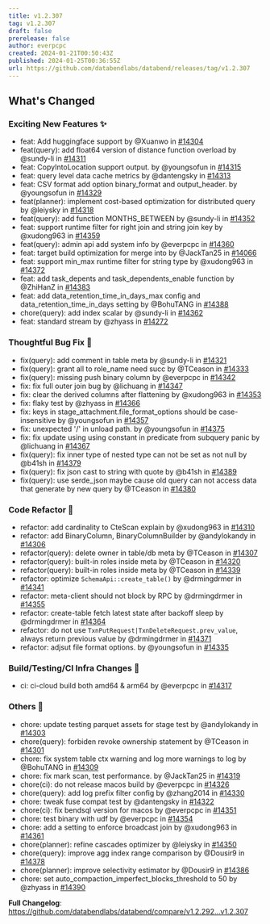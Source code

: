 ```yaml
---
title: v1.2.307
tag: v1.2.307
draft: false
prerelease: false
author: everpcpc
created: 2024-01-21T00:50:43Z
published: 2024-01-25T00:36:55Z
url: https://github.com/databendlabs/databend/releases/tag/v1.2.307
---
```


<!-- Release notes generated using configuration in .github/release.yml at 7be0a5e9854ab9e8ae1fe9b18d96d607036c366e -->

## What's Changed

### Exciting New Features ✨

- feat: Add huggingface support by @Xuanwo in [#14304](https://github.com/databendlabs/databend/pull/14304)
- feat(query): add float64 version of distance function overload by @sundy-li in [#14311](https://github.com/databendlabs/databend/pull/14311)
- feat: CopyIntoLocation support output. by @youngsofun in [#14315](https://github.com/databendlabs/databend/pull/14315)
- feat: query level data cache metrics by @dantengsky in [#14313](https://github.com/databendlabs/databend/pull/14313)
- feat: CSV format add option binary_format and output_header. by @youngsofun in [#14329](https://github.com/databendlabs/databend/pull/14329)
- feat(planner): implement cost-based optimization for distributed query by @leiysky in [#14318](https://github.com/databendlabs/databend/pull/14318)
- feat(query): add function MONTHS_BETWEEN by @sundy-li in [#14352](https://github.com/databendlabs/databend/pull/14352)
- feat: support runtime filter for right join and string join key by @xudong963 in [#14359](https://github.com/databendlabs/databend/pull/14359)
- feat(query): admin api add system info by @everpcpc in [#14360](https://github.com/databendlabs/databend/pull/14360)
- feat: target build optimization for merge into by @JackTan25 in [#14066](https://github.com/databendlabs/databend/pull/14066)
- feat: support min_max runtime filter for string type by @xudong963 in [#14372](https://github.com/databendlabs/databend/pull/14372)
- feat: add task_depents and task_dependents_enable function by @ZhiHanZ in [#14383](https://github.com/databendlabs/databend/pull/14383)
- feat: add data_retention_time_in_days_max config and data_retention_time_in_days setting by @BohuTANG in [#14388](https://github.com/databendlabs/databend/pull/14388)
- chore(query): add index scalar by @sundy-li in [#14362](https://github.com/databendlabs/databend/pull/14362)
- feat: standard stream by @zhyass in [#14272](https://github.com/databendlabs/databend/pull/14272)

### Thoughtful Bug Fix 🔧

- fix(query): add comment in table meta by @sundy-li in [#14321](https://github.com/databendlabs/databend/pull/14321)
- fix(query): grant all to role_name need succ by @TCeason in [#14333](https://github.com/databendlabs/databend/pull/14333)
- fix(query): missing push binary column by @everpcpc in [#14342](https://github.com/databendlabs/databend/pull/14342)
- fix: fix full outer join bug by @lichuang in [#14347](https://github.com/databendlabs/databend/pull/14347)
- fix: clear the derived columns after flattening by @xudong963 in [#14353](https://github.com/databendlabs/databend/pull/14353)
- fix: flaky test by @zhyass in [#14366](https://github.com/databendlabs/databend/pull/14366)
- fix: keys in stage_attachment.file_format_options should be case-insensitive by @youngsofun in [#14357](https://github.com/databendlabs/databend/pull/14357)
- fix: unexpected '/' in unload path. by @youngsofun in [#14375](https://github.com/databendlabs/databend/pull/14375)
- fix: fix update using using constant in predicate from subquery panic by @lichuang in [#14367](https://github.com/databendlabs/databend/pull/14367)
- fix(query): fix inner type of nested type can not be set as not null by @b41sh in [#14379](https://github.com/databendlabs/databend/pull/14379)
- fix(query): fix json cast to string with quote by @b41sh in [#14389](https://github.com/databendlabs/databend/pull/14389)
- fix(query): use serde_json maybe cause old query can not access data that generate by new query by @TCeason in [#14380](https://github.com/databendlabs/databend/pull/14380)

### Code Refactor 🎉

- refactor: add cardinality to CteScan explain by @xudong963 in [#14310](https://github.com/databendlabs/databend/pull/14310)
- refactor: add BinaryColumn, BinaryColumnBuilder by @andylokandy in [#14306](https://github.com/databendlabs/databend/pull/14306)
- refactor(query): delete owner in table/db meta by @TCeason in [#14307](https://github.com/databendlabs/databend/pull/14307)
- refactor(query): built-in roles inside meta by @TCeason in [#14320](https://github.com/databendlabs/databend/pull/14320)
- refactor(query): built-in roles inside meta by @TCeason in [#14339](https://github.com/databendlabs/databend/pull/14339)
- refactor: optimize `SchemaApi::create_table()` by @drmingdrmer in [#14341](https://github.com/databendlabs/databend/pull/14341)
- refactor: meta-client should not block by RPC by @drmingdrmer in [#14355](https://github.com/databendlabs/databend/pull/14355)
- refactor: create-table fetch latest state after backoff sleep by @drmingdrmer in [#14364](https://github.com/databendlabs/databend/pull/14364)
- refactor: do not use `TxnPutRequest|TxnDeleteRequest.prev_value`, always return previous value by @drmingdrmer in [#14371](https://github.com/databendlabs/databend/pull/14371)
- refactor: adjsut file format options. by @youngsofun in [#14335](https://github.com/databendlabs/databend/pull/14335)

### Build/Testing/CI Infra Changes 🔌

- ci: ci-cloud build both amd64 & arm64 by @everpcpc in [#14317](https://github.com/databendlabs/databend/pull/14317)

### Others 📒

- chore: update testing parquet assets for stage test by @andylokandy in [#14303](https://github.com/databendlabs/databend/pull/14303)
- chore(query): forbiden revoke ownership statement by @TCeason in [#14301](https://github.com/databendlabs/databend/pull/14301)
- chore: fix system table ctx warning and log more warnings to log by @BohuTANG in [#14309](https://github.com/databendlabs/databend/pull/14309)
- chore: fix mark scan, test performance. by @JackTan25 in [#14319](https://github.com/databendlabs/databend/pull/14319)
- chore(ci): do not release macos build by @everpcpc in [#14326](https://github.com/databendlabs/databend/pull/14326)
- chore(query): add log prefix filter config by @zhang2014 in [#14330](https://github.com/databendlabs/databend/pull/14330)
- chore: tweak fuse compat test by @dantengsky in [#14322](https://github.com/databendlabs/databend/pull/14322)
- chore(ci): fix bendsql version for macos by @everpcpc in [#14351](https://github.com/databendlabs/databend/pull/14351)
- chore: test binary with udf by @everpcpc in [#14354](https://github.com/databendlabs/databend/pull/14354)
- chore: add a setting to enforce broadcast join by @xudong963 in [#14361](https://github.com/databendlabs/databend/pull/14361)
- chore(planner): refine cascades optimizer by @leiysky in [#14350](https://github.com/databendlabs/databend/pull/14350)
- chore(query): improve agg index range comparison by @Dousir9 in [#14378](https://github.com/databendlabs/databend/pull/14378)
- chore(planner): improve selectivity estimator by @Dousir9 in [#14386](https://github.com/databendlabs/databend/pull/14386)
- chore: set auto_compaction_imperfect_blocks_threshold to 50 by @zhyass in [#14390](https://github.com/databendlabs/databend/pull/14390)

**Full Changelog**: https://github.com/databendlabs/databend/compare/v1.2.292...v1.2.307
